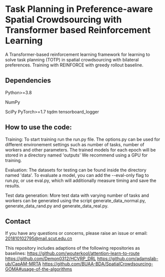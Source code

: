 #  Task Planning in Preference-aware Spatial Crowdsourcing with Transformer based Reinforcement Learning
A Transformer-based reinforcement learning framework for learning to solve task planning (TOTP) in spatial crowdsourcing with bilateral preferences. Training with REINFORCE with greedy rollout baseline.

##  Dependencies
Python>=3.8

NumPy

SciPy
PyTorch>=1.7
tqdm
tensorboard_logger

## How to use the code:
Training:
    To start training run the run.py file. The options.py can be used for different environement settings such as number of tasks, number of workers and other parameters.
    The trained models for each epoch will be stored in a directory named 'outputs'
    We recommend using a GPU for training.

Evaluation:
    The datasets for testing can be found inside the directory named 'data'. To evaluate a model, you can add the --eval-only flag to run.py, or use eval.py, which will additionally measure timing and save the results.

Test data generation:
    More test data with varying number of tasks and workers can be generated using the script generate_data_normal.py, generate_data_rand.py and generate_data_real.py.

##  Contact
If you have any questions or concerns, please raise an issue or email: 201810102795@mail.scut.edu.cn

This repository includes adaptions of the following repositories as baselines:
https://github.com/wouterkool/attention-learn-to-route
https://github.com/Demon0312/HCVRP_DRL
https://github.com/adamslab-ub/CapAM-MRTA
https://github.com/BUAA-BDA/SpatialCrowdsourcing-GOMA#usage-of-the-algorithms
